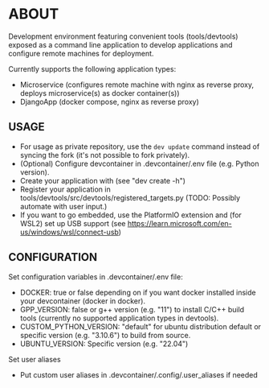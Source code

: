 # ABOUT

Development environment featuring convenient tools (tools/devtools) exposed as a command line application to develop applications and configure remote machines for deployment.

Currently supports the following application types:

-   Microservice (configures remote machine with nginx as reverse proxy, deploys microservice(s) as docker container(s))
-   DjangoApp (docker compose, nginx as reverse proxy)

## USAGE

-   For usage as private repository, use the `dev update` command instead of syncing the fork (it's not possible to fork privately).
-   (Optional) Configure devcontainer in .devcontainer/.env file (e.g. Python version).
-   Create your application with (see "dev create -h")
-   Register your application in tools/devtools/src/devtools/registered_targets.py (TODO: Possibly automate with user input.)
-   If you want to go embedded, use the PlatformIO extension and (for WSL2) set up USB support (see https://learn.microsoft.com/en-us/windows/wsl/connect-usb)

## CONFIGURATION

Set configuration variables in .devcontainer/.env file:

-   DOCKER: true or false depending on if you want docker installed inside your devcontainer (docker in docker).
-   GPP_VERSION: false or g++ version (e.g. "11") to install C/C++ build tools (currently no supported application types in devtools).
-   CUSTOM_PYTHON_VERSION: "default" for ubuntu distribution default or specific version (e.g. "3.10.6") to build from source.
-   UBUNTU_VERSION: Specific version (e.g. "22.04")

Set user aliases

-   Put custom user aliases in .devcontainer/.config/.user_aliases if needed
